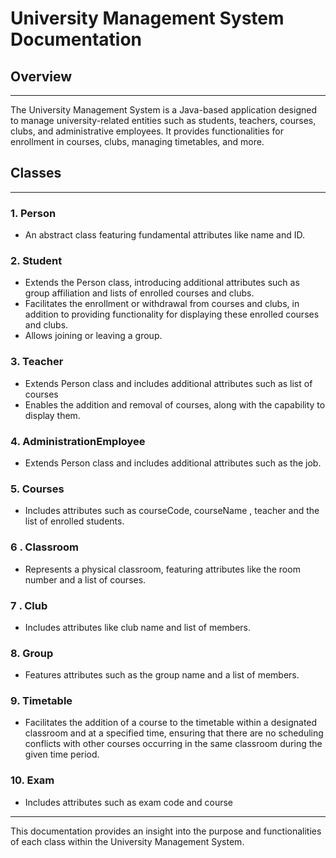 # University Management System Documentation

## Overview
___
The University Management System is a Java-based application designed to manage university-related entities such as students, teachers, courses, clubs, and administrative employees. It provides functionalities for enrollment in courses, clubs, managing timetables, and more.
## Classes
___
### 1. Person
* An abstract class featuring fundamental attributes like name and ID.
### 2. Student
* Extends the Person class, introducing additional attributes such as group affiliation and lists of enrolled courses and clubs.
* Facilitates the enrollment or withdrawal from courses and clubs, in addition to providing functionality for displaying these enrolled courses and clubs.
* Allows joining or leaving a group.
### 3. Teacher
* Extends Person class and includes additional attributes such as list of courses
* Enables the addition and removal of courses, along with the capability to display them.
### 4. AdministrationEmployee
* Extends Person class and includes additional attributes such as the job.

### 5. Courses
* Includes attributes such as courseCode, courseName , teacher and the list of enrolled students.

### 6 . Classroom
* Represents a physical classroom, featuring attributes like the room number and a list of courses.
### 7 . Club
* Includes attributes like club name and list of members.
### 8. Group
* Features attributes such as the group name and a list of members.
### 9. Timetable
* Facilitates the addition of a course to the timetable within a designated classroom and at a specified time, ensuring that there are no scheduling conflicts with other courses occurring in the same classroom during the given time period.
### 10. Exam
* Includes attributes such as exam code and course
___

This documentation provides an insight into the purpose and functionalities of each class within the University Management System.
